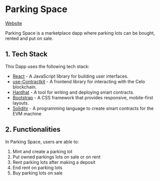# Parking Space

[Website](https://parking-space.netlify.app/)

Parking Space is a marketplace dapp where parking lots can be bought, rented and put on sale.

## 1. Tech Stack

This Dapp uses the following tech stack:

-   [React](https://reactjs.org/) - A JavaScript library for building user interfaces.
-   [use-Contractkit](contractkit) - A frontend library for interacting with the Celo blockchain.
-   [Hardhat](https://hardhat.org/) - A tool for writing and deploying smart contracts.
-   [Bootstrap](https://getbootstrap.com/) - A CSS framework that provides responsive, mobile-first layouts.
-   [Solidity](https://docs.soliditylang.org/en/v0.8.15/) - A programming language to create smart contracts for the EVM machine

## 2. Functionalities

In Parking Space, users are able to:

1. Mint and create a parking lot
2. Put owned parkings lots on sale or on rent
3. Rent parking lots after making a deposit
4. End rent on parking lots
5. Buy parking lots on sale
